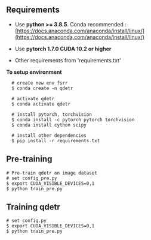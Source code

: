 ## Requirements
* Use **python >= 3.8.5**. Conda recommended : [https://docs.anaconda.com/anaconda/install/linux/](https://docs.anaconda.com/anaconda/install/linux/)

* Use **pytorch 1.7.0 CUDA 10.2 or higher**

* Other requirements from 'requirements.txt'

**To setup environment**
```
  # create new env fsrr
  $ conda create -n qdetr

  # activate qdetr
  $ conda activate qdetr

  # install pytorch, torchvision
  $ conda install -c pytorch pytorch torchvision
  $ conda install cython scipy

  # install other dependencies
  $ pip install -r requirements.txt
```

## Pre-training
```
# Pre-train qdetr on image dataset
# set config_pre.py 
$ export CUDA_VISIBLE_DEVICES=0,1
$ python train_pre.py
```
## Training qdetr
```
# set config.py
$ export CUDA_VISIBLE_DEVICES=0,1
$ python train_pre.py
```
